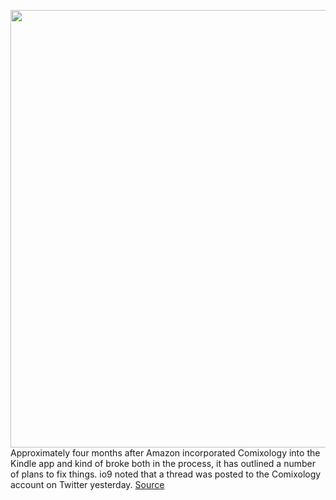 <img src='https://cdn.vox-cdn.com/thumbor/5pFNPIbbQ7CDk2okcU3tFwqkMj0=/0x0:1488x1327/1200x800/filters:focal(597x580:835x818)/cdn.vox-cdn.com/uploads/chorus_image/image/70984130/IMG_0012.0.jpg' width='700px' /><br/>
Approximately four months after Amazon incorporated Comixology into the Kindle app and kind of broke both in the process, it has outlined a number of plans to fix things. io9 noted that a thread was posted to the Comixology account on Twitter yesterday.
<a href='https://www.theverge.com/2022/6/16/23171325/amazon-comixology-kindle-fixes-promises'> Source <a/>